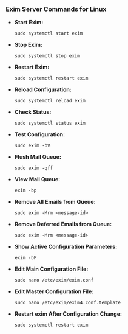 ### Exim Server Commands for Linux

- **Start Exim:**
  ```shell
  sudo systemctl start exim
  ```
- **Stop Exim:**
  ```shell
  sudo systemctl stop exim
  ```
- **Restart Exim:**
  ```shell
  sudo systemctl restart exim
  ```
- **Reload Configuration:**
  ```shell
  sudo systemctl reload exim
  ```
- **Check Status:**
  ```shell
  sudo systemctl status exim
  ```
- **Test Configuration:**
  ```shell
  sudo exim -bV
  ```
- **Flush Mail Queue:**
  ```shell
  sudo exim -qff
  ```
- **View Mail Queue:**
  ```shell
  exim -bp
  ```
- **Remove All Emails from Queue:**
  ```shell
  sudo exim -Mrm <message-id>
  ```
- **Remove Deferred Emails from Queue:**
  ```shell
  sudo exim -Mrm <message-id>
  ```
- **Show Active Configuration Parameters:**
  ```shell
  exim -bP
  ```
- **Edit Main Configuration File:**
  ```shell
  sudo nano /etc/exim/exim.conf
  ```
- **Edit Master Configuration File:**
  ```shell
  sudo nano /etc/exim/exim4.conf.template
  ```
- **Restart exim After Configuration Change:**
  ```shell
  sudo systemctl restart exim
  
